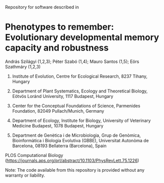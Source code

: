 Repository for software described in
# Phenotypes to remember: Evolutionary developmental memory capacity and robustness

András Szilágyi (1,2,3); Péter Szabó (1,4); Mauro Santos (1,5); Eörs Szathmáry (1,2,3)

1. Institute of Evolution, Centre for Ecological Research, 8237 Tihany, Hungary

2. Department of Plant Systematics, Ecology and Theoretical Biology, Eötvös Loránd University, 1117 Budapest, Hungary

3. Center for the Conceptual Foundations of Science, Parmenides Foundation, 82049 Pullach/Munich, Germany

4. Department of Ecology, Institute for Biology, University of Veterinary Medicine Budapest, 1078 Budapest, Hungary

5. Department de Genètica i de Microbiologia, Grup de Genòmica, Bioinformàtica i Biologia Evolutiva (GBBE), Universitat Autonòma de Barcelona, 08193 Bellaterra (Barcelona), Spain


PLOS Computational Biology (https://journals.aps.org/prl/abstract/10.1103/PhysRevLett.75.1226)

Note: The code available from this repository is provided without any warranty or liability.
